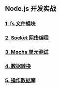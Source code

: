 ## Node.js 开发实战

### <a href="filesystem/README.md">1. fs 文件模块</a>

### <a href="socket-io/README.md">2. Socket 网络编程</a>

### <a href="mocha/README.md">3. Mocha 单元测试</a>

### <a href="data/README.md">4. 数据转换</a>

### <a href="savedata/README.md">5. 操作数据库</a>
